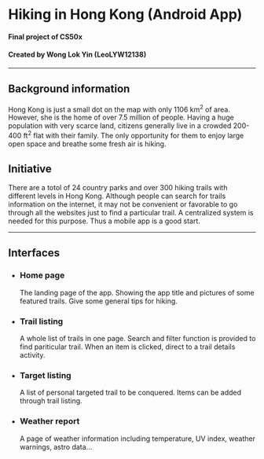 # Hiking in Hong Kong (Android App)
#### Final project of CS50x
#### Created by Wong Lok Yin (LeoLYW12138)
<hr>

## Background information
Hong Kong is just a small dot on the map with only 1106 km<sup>2</sup> of area. However, she is the home of over 7.5 million of people. Having a huge population with very scarce land, citizens generally live in a crowded 200-400 ft<sup>2</sup> flat with their family. The only opportunity for them to enjoy large open space and breathe some fresh air is hiking.

## Initiative
There are a totol of 24 country parks and over 300 hiking trails with different levels in Hong Kong. Although people can search for trails information on the internet, it may not be convenient or favorable to go through all the websites just to find a particular trail. A centralized system is needed for this purpose. Thus a mobile app is a good start.
<hr>

## Interfaces

- ### Home page
    The landing page of the app. Showing the app title and pictures of some featured trails. Give some general tips for hiking.

- ### Trail listing
    A whole list of trails in one page. Search and filter function is provided to find pariticular trail. When an item is clicked, direct to a trail details activity.

- ### Target listing
    A list of personal targeted trail to be conquered. Items can be added through trail listing.

- ### Weather report
    A page of weather information including temperature, UV index, weather warnings, astro data...
